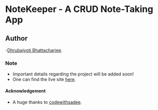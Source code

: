 # NoteKeeper - A CRUD Note-Taking App

## Author

-[Dhrubajyoti Bhattacharjee](https://github.com/KeepSerene).

### Note

- Important details regarding the project will be added soon!
- One can find the live site [here](/).

#### Acknowledgement

- A huge thanks to [codewithsadee](https://github.com/codewithsadee).
